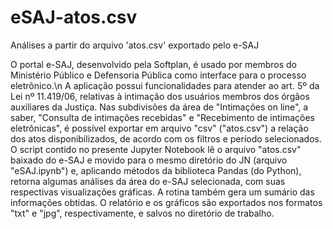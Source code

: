 # eSAJ-atos.csv
Análises a partir do arquivo 'atos.csv' exportado pelo e-SAJ

O portal e-SAJ, desenvolvido pela Softplan, é usado por membros do Ministério Público e Defensoria Pública como interface para o processo eletrônico.\n
A aplicação possui funcionalidades para atender ao art. 5º da Lei nº 11.419/06, relativas à intimação dos usuários membros dos órgãos auxiliares da Justiça.
Nas subdivisões da área de "Intimações on line", a saber, "Consulta de intimações recebidas" e "Recebimento de intimações eletrônicas", é possível exportar em arquivo "csv" ("atos.csv") a relação dos atos disponibilizados, de acordo com os filtros e período selecionados.
O script contido no presente Jupyter Notebook lê o arquivo "atos.csv" baixado do e-SAJ e movido para o mesmo diretório do JN (arquivo "eSAJ.ipynb") e, aplicando métodos da biblioteca Pandas (do Python), retorna algumas análises da área do e-SAJ selecionada, com suas respectivas visualizações gráficas.
A rotina também gera um sumário das informações obtidas.
O relatório e os gráficos são exportados nos formatos "txt" e "jpg", respectivamente, e salvos no diretório de trabalho.
